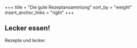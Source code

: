 +++
title = "Die gute Rezeptansammlung"
sort_by = "weight"
insert_anchor_links = "right"
+++

## Lecker essen!

Rezepte und lecker.
